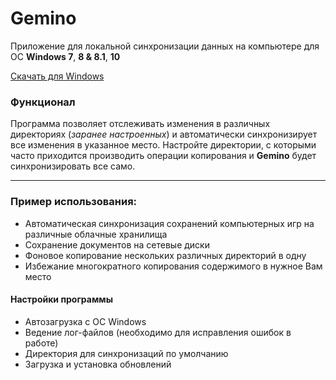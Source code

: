 # Gemino
Приложение для локальной синхронизации данных на компьютере для ОС **Windows 7**, **8 & 8.1**, **10**

[Скачать для Windows](http://manchenkoff.me/apps/gemino/gemino.exe "Install Gemino")

### Функционал

Программа позволяет отслеживать изменения в различных директориях (*заранее настроенных*) и автоматически синхронизирует все изменения в указанное место. Настройте директории, с которыми часто приходится производить операции копирования и **Gemino**  будет синхронизировать все само.

***

### Пример использования:
- Автоматическая синхронизация сохранений компьютерных игр на различные облачные хранилища
- Сохранение документов на сетевые диски
- Фоновое копирование нескольких различных директорий в одну
- Избежание многократного копирования содержимого в нужное Вам место



#### Настройки программы
- Автозагрузка с ОС Windows
- Ведение лог-файлов (необходимо для исправления ошибок в работе)
- Директория для синхронизаций по умолчанию
- Загрузка и установка обновлений
